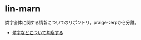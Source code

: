 # lin-marn
燐字全体に関する情報についてのリポジトリ。praige-zerpから分離。

- [燐字などについて考察する](http://jurliyuuri.com/lin-marn/lin-marn.html)
